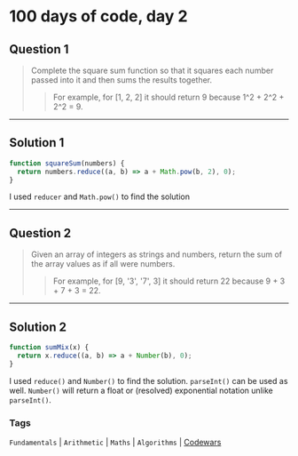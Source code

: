 # 100 days of code, day 2

## Question 1

> Complete the square sum function so that it squares each number passed into it and then sums the results together.
>
> > For example, for [1, 2, 2] it should return 9 because 1^2 + 2^2 + 2^2 = 9.

---

## Solution 1

```javascript
function squareSum(numbers) {
  return numbers.reduce((a, b) => a + Math.pow(b, 2), 0);
}
```

I used `reducer` and `Math.pow()` to find the solution

---

## Question 2

> Given an array of integers as strings and numbers, return the sum of the array values as if all were numbers.
>
> > For example, for [9, '3', '7', 3] it should return 22 because 9 + 3 + 7 + 3 = 22.

---

## Solution 2

```javascript
function sumMix(x) {
  return x.reduce((a, b) => a + Number(b), 0);
}
```

I used `reduce()` and `Number()` to find the solution. `parseInt()` can be used as well.
`Number()` will return a float or (resolved) exponential notation unlike `parseInt()`.

### Tags

`Fundamentals` | `Arithmetic` | `Maths` | `Algorithms` | [Codewars](https://codewars.com)
